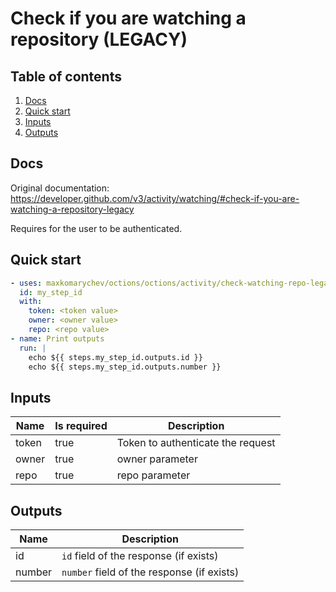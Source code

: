 # Check if you are watching a repository (LEGACY)

## Table of contents

1. [Docs](#docs)
1. [Quick start](#quick-start)
1. [Inputs](#inputs)
1. [Outputs](#outputs)

<a name="quick-start" ></a>
## Docs

Original documentation: https://developer.github.com/v3/activity/watching/#check-if-you-are-watching-a-repository-legacy

Requires for the user to be authenticated.


<a name="quick start" ></a>
## Quick start

```yaml
- uses: maxkomarychev/octions/octions/activity/check-watching-repo-legacy@master
  id: my_step_id
  with:
    token: <token value>
    owner: <owner value>
    repo: <repo value>
- name: Print outputs
  run: |
    echo ${{ steps.my_step_id.outputs.id }}
    echo ${{ steps.my_step_id.outputs.number }}
```


<a name="inputs" ></a>
## Inputs

| Name | Is required | Description |
|---|---|---|
|token|true|Token to authenticate the request
|owner|true|owner parameter
|repo|true|repo parameter

<a name="outputs" ></a>
## Outputs

| Name | Description |
|---|---|
|id|`id` field of the response (if exists)|
|number|`number` field of the response (if exists)|

